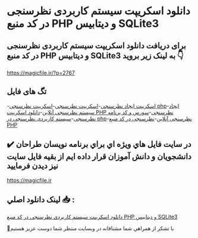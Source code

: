 # دانلود اسکریپت سیستم کاربردی نظرسنجی در کد منبع PHP و دیتابیس SQLite3

## برای دریافت دانلود اسکریپت سیستم کاربردی نظرسنجی در کد منبع PHP و دیتابیس SQLite3 به لینک زیر بروید 👇

https://magicfile.ir/?p=2767

## تگ های فایل

-[اسکریپت ایجاد نظرسنجی](https://magicfile.ir/product/%d8%a7%d8%b3%da%a9%d8%b1%db%8c%d9%be%d8%aa%d8%b3%db%8c%d8%b3%d8%aa%d9%85-%da%a9%d8%a7%d8%b1%d8%a8%d8%b1%d8%af%db%8c-%d9%86%d8%b8%d8%b1%d8%b3%d9%86%d8%ac%db%8c-%d8%af%d8%b1-%da%a9%d8%af-%d9%85%d9%86%d8%a8%d8%b9-php/)-[اسکریپت نظرسنجی](https://magicfile.ir/product/%d8%a7%d8%b3%da%a9%d8%b1%db%8c%d9%be%d8%aa%d8%b3%db%8c%d8%b3%d8%aa%d9%85-%da%a9%d8%a7%d8%b1%d8%a8%d8%b1%d8%af%db%8c-%d9%86%d8%b8%d8%b1%d8%b3%d9%86%d8%ac%db%8c-%d8%af%d8%b1-%da%a9%d8%af-%d9%85%d9%86%d8%a8%d8%b9-php/)-[اسکریپت نظرسنجی php](https://magicfile.ir/product/%d8%a7%d8%b3%da%a9%d8%b1%db%8c%d9%be%d8%aa%d8%b3%db%8c%d8%b3%d8%aa%d9%85-%da%a9%d8%a7%d8%b1%d8%a8%d8%b1%d8%af%db%8c-%d9%86%d8%b8%d8%b1%d8%b3%d9%86%d8%ac%db%8c-%d8%af%d8%b1-%da%a9%d8%af-%d9%85%d9%86%d8%a8%d8%b9-php/)-[ایجاد سیستم نظرسنجی آنلاین](https://magicfile.ir/product/%d8%a7%d8%b3%da%a9%d8%b1%db%8c%d9%be%d8%aa%d8%b3%db%8c%d8%b3%d8%aa%d9%85-%da%a9%d8%a7%d8%b1%d8%a8%d8%b1%d8%af%db%8c-%d9%86%d8%b8%d8%b1%d8%b3%d9%86%d8%ac%db%8c-%d8%af%d8%b1-%da%a9%d8%af-%d9%85%d9%86%d8%a8%d8%b9-php/)-[دانلود اسکریپت PHP نظرسنجی](https://magicfile.ir/product/%d8%a7%d8%b3%da%a9%d8%b1%db%8c%d9%be%d8%aa%d8%b3%db%8c%d8%b3%d8%aa%d9%85-%da%a9%d8%a7%d8%b1%d8%a8%d8%b1%d8%af%db%8c-%d9%86%d8%b8%d8%b1%d8%b3%d9%86%d8%ac%db%8c-%d8%af%d8%b1-%da%a9%d8%af-%d9%85%d9%86%d8%a8%d8%b9-php/)-[سورس و کد برنامه نظرسنجی](https://magicfile.ir/product/%d8%a7%d8%b3%da%a9%d8%b1%db%8c%d9%be%d8%aa%d8%b3%db%8c%d8%b3%d8%aa%d9%85-%da%a9%d8%a7%d8%b1%d8%a8%d8%b1%d8%af%db%8c-%d9%86%d8%b8%d8%b1%d8%b3%d9%86%d8%ac%db%8c-%d8%af%d8%b1-%da%a9%d8%af-%d9%85%d9%86%d8%a8%d8%b9-php/)-[سیستم کاربردی نظرسنجی در php](https://magicfile.ir/product/%d8%a7%d8%b3%da%a9%d8%b1%db%8c%d9%be%d8%aa%d8%b3%db%8c%d8%b3%d8%aa%d9%85-%da%a9%d8%a7%d8%b1%d8%a8%d8%b1%d8%af%db%8c-%d9%86%d8%b8%d8%b1%d8%b3%d9%86%d8%ac%db%8c-%d8%af%d8%b1-%da%a9%d8%af-%d9%85%d9%86%d8%a8%d8%b9-php/)-[نظرسنجی آنلاین](https://magicfile.ir/product/%d8%a7%d8%b3%da%a9%d8%b1%db%8c%d9%be%d8%aa%d8%b3%db%8c%d8%b3%d8%aa%d9%85-%da%a9%d8%a7%d8%b1%d8%a8%d8%b1%d8%af%db%8c-%d9%86%d8%b8%d8%b1%d8%b3%d9%86%d8%ac%db%8c-%d8%af%d8%b1-%da%a9%d8%af-%d9%85%d9%86%d8%a8%d8%b9-php/)-[نظرسنجی در کد منبع PHP](https://magicfile.ir/product/%d8%a7%d8%b3%da%a9%d8%b1%db%8c%d9%be%d8%aa%d8%b3%db%8c%d8%b3%d8%aa%d9%85-%da%a9%d8%a7%d8%b1%d8%a8%d8%b1%d8%af%db%8c-%d9%86%d8%b8%d8%b1%d8%b3%d9%86%d8%ac%db%8c-%d8%af%d8%b1-%da%a9%d8%af-%d9%85%d9%86%d8%a8%d8%b9-php/)

## ✔️ در سايت فايل هاي ويژه اي براي برنامه نويسان طراحان دانشجويان و دانش آموزان قرار داده ايم از بقيه فايل سايت نيز ديدن فرماييد

https://magicfile.ir


## لينک دانلود اصلي 📥 :

[دانلود اسکریپت سیستم کاربردی نظرسنجی در کد منبع PHP و دیتابیس SQLite3](https://magicfile.ir/product/%d8%a7%d8%b3%da%a9%d8%b1%db%8c%d9%be%d8%aa%d8%b3%db%8c%d8%b3%d8%aa%d9%85-%da%a9%d8%a7%d8%b1%d8%a8%d8%b1%d8%af%db%8c-%d9%86%d8%b8%d8%b1%d8%b3%d9%86%d8%ac%db%8c-%d8%af%d8%b1-%da%a9%d8%af-%d9%85%d9%86%d8%a8%d8%b9-php/) 


🙏با تشکر از همراهي شما مشتاقانه در وبسایت منتظر شما دوست عزیز هستیم

